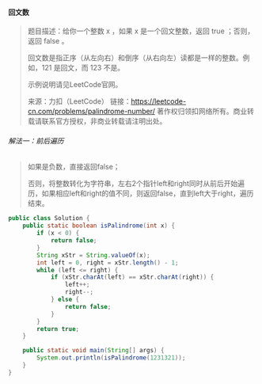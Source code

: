 #### 回文数

> 题目描述：给你一个整数 x ，如果 x 是一个回文整数，返回 true ；否则，返回 false 。
>
> 回文数是指正序（从左向右）和倒序（从右向左）读都是一样的整数。例如，121 是回文，而 123 不是。
>
> 示例说明请见LeetCode官网。
>
> 来源：力扣（LeetCode）
> 链接：https://leetcode-cn.com/problems/palindrome-number/
> 著作权归领扣网络所有。商业转载请联系官方授权，非商业转载请注明出处。

###### 解法一：前后遍历

> 如果是负数，直接返回false；
>
> 否则，将整数转化为字符串，左右2个指针left和right同时从前后开始遍历，如果相应left和right的值不同，则返回false，直到left大于right，遍历结束。

```java
public class Solution {
    public static boolean isPalindrome(int x) {
        if (x < 0) {
            return false;
        }
        String xStr = String.valueOf(x);
        int left = 0, right = xStr.length() - 1;
        while (left <= right) {
            if (xStr.charAt(left) == xStr.charAt(right)) {
                left++;
                right--;
            } else {
                return false;
            }
        }
        return true;
    }

    public static void main(String[] args) {
        System.out.println(isPalindrome(1231321));
    }
}
```

